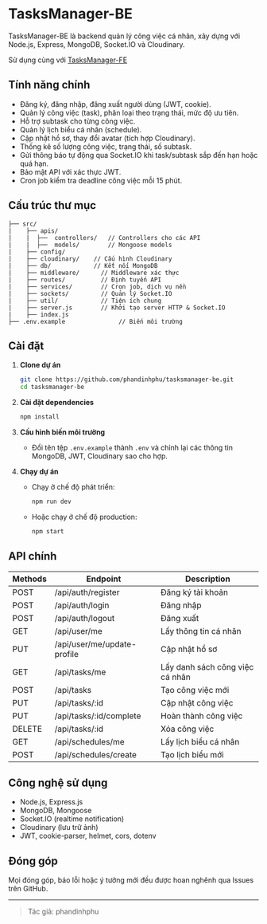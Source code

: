 # TasksManager-BE

TasksManager-BE là backend quản lý công việc cá nhân, xây dựng với Node.js, Express, MongoDB, Socket.IO và Cloudinary.

Sử dụng cùng với [TasksManager-FE](https://github.com/phandinhphu/tasksmanager-fe)

## Tính năng chính

- Đăng ký, đăng nhập, đăng xuất người dùng (JWT, cookie).
- Quản lý công việc (task), phân loại theo trạng thái, mức độ ưu tiên.
- Hỗ trợ subtask cho từng công việc.
- Quản lý lịch biểu cá nhân (schedule).
- Cập nhật hồ sơ, thay đổi avatar (tích hợp Cloudinary).
- Thống kê số lượng công việc, trạng thái, số subtask.
- Gửi thông báo tự động qua Socket.IO khi task/subtask sắp đến hạn hoặc quá hạn.
- Bảo mật API với xác thực JWT.
- Cron job kiểm tra deadline công việc mỗi 15 phút.

## Cấu trúc thư mục

```
├── src/
|    ├── apis/
|    |  ├──  controllers/   // Controllers cho các API
|    |  ├──  models/        // Mongoose models
|    ├── config/
|    ├── cloudinary/    // Cấu hình Cloudinary
|    ├── db/            // Kết nối MongoDB
|    ├── middleware/      // Middleware xác thực
|    ├── routes/          // Định tuyến API
|    ├── services/        // Cron job, dịch vụ nền
|    ├── sockets/         // Quản lý Socket.IO
|    ├── util/            // Tiện ích chung
|    ├── server.js        // Khởi tạo server HTTP & Socket.IO
|    ├── index.js
├── .env.example               // Biến môi trường
```

## Cài đặt

1. **Clone dự án**
   ```sh
   git clone https://github.com/phandinhphu/tasksmanager-be.git
   cd tasksmanager-be
   ```

2. **Cài đặt dependencies**
   ```sh
   npm install
   ```

3. **Cấu hình biến môi trường**
   - Đổi tên tệp `.env.example` thành `.env` và chỉnh lại các thông tin MongoDB, JWT, Cloudinary sao cho hợp.

4. **Chạy dự án**
   - Chạy ở chế độ phát triển:
     ```sh
     npm run dev
     ```
   - Hoặc chạy ở chế độ production:
     ```sh
     npm start
     ```

## API chính
|Methods|Endpoint|Description|
|---|---|---|
|POST|/api/auth/register|Đăng ký tài khoản|
|POST|/api/auth/login|Đăng nhập|
|POST|/api/auth/logout|Đăng xuất|
|GET|/api/user/me|Lấy thông tin cá nhân|
|PUT|/api/user/me/update-profile|Cập nhật hồ sơ|
|GET|/api/tasks/me|Lấy danh sách công việc cá nhân|
|POST|/api/tasks|Tạo công việc mới|
|PUT|/api/tasks/:id|Cập nhật công việc|
|PUT|/api/tasks/:id/complete|Hoàn thành công việc|
|DELETE|/api/tasks/:id|Xóa công việc|
|GET|/api/schedules/me|Lấy lịch biểu cá nhân|
|POST|/api/schedules/create|Tạo lịch biểu mới|

## Công nghệ sử dụng

- Node.js, Express.js
- MongoDB, Mongoose
- Socket.IO (realtime notification)
- Cloudinary (lưu trữ ảnh)
- JWT, cookie-parser, helmet, cors, dotenv

## Đóng góp

Mọi đóng góp, báo lỗi hoặc ý tưởng mới đều được hoan nghênh qua Issues trên GitHub.

---

> Tác giả: phandinhphu
